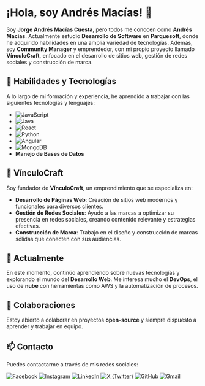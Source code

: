 # ¡Hola, soy Andrés Macías! 👋

Soy **Jorge Andrés Macías Cuesta**, pero todos me conocen como **Andrés Macías**. Actualmente estudio **Desarrollo de Software** en **Parquesoft**, donde he adquirido habilidades en una amplia variedad de tecnologías. Además, soy **Community Manager** y emprendedor, con mi propio proyecto llamado **VínculoCraft**, enfocado en el desarrollo de sitios web, gestión de redes sociales y construcción de marca.

## 🚀 Habilidades y Tecnologías

A lo largo de mi formación y experiencia, he aprendido a trabajar con las siguientes tecnologías y lenguajes:

- ![JavaScript](https://img.shields.io/badge/JavaScript-F7DF1E?style=for-the-badge&logo=javascript&logoColor=black)
- ![Java](https://img.shields.io/badge/Java-007396?style=for-the-badge&logo=java&logoColor=white)
- ![React](https://img.shields.io/badge/React-61DAFB?style=for-the-badge&logo=react&logoColor=black)
- ![Python](https://img.shields.io/badge/Python-3776AB?style=for-the-badge&logo=python&logoColor=white)
- ![Angular](https://img.shields.io/badge/Angular-DD0031?style=for-the-badge&logo=angular&logoColor=white)
- ![MongoDB](https://img.shields.io/badge/MongoDB-47A248?style=for-the-badge&logo=mongodb&logoColor=white)
- **Manejo de Bases de Datos**

## 💼 VínculoCraft

Soy fundador de **VínculoCraft**, un emprendimiento que se especializa en:

- **Desarrollo de Páginas Web**: Creación de sitios web modernos y funcionales para diversos clientes.
- **Gestión de Redes Sociales**: Ayudo a las marcas a optimizar su presencia en redes sociales, creando contenido relevante y estrategias efectivas.
- **Construcción de Marca**: Trabajo en el diseño y construcción de marcas sólidas que conecten con sus audiencias.

## 🌱 Actualmente

En este momento, continúo aprendiendo sobre nuevas tecnologías y explorando el mundo del **Desarrollo Web**. Me interesa mucho el **DevOps**, el uso de **nube** con herramientas como AWS y la automatización de procesos.

## 👯 Colaboraciones

Estoy abierto a colaborar en proyectos **open-source** y siempre dispuesto a aprender y trabajar en equipo.

## 📫 Contacto

Puedes contactarme a través de mis redes sociales:

[![Facebook](https://img.shields.io/badge/Facebook-3b5998?style=for-the-badge&logo=facebook&logoColor=white)](https://www.facebook.com/profile.php?id=100038440729505)
[![Instagram](https://img.shields.io/badge/Instagram-E4405F?style=for-the-badge&logo=instagram&logoColor=white)](https://www.instagram.com/andresmacu12/)
[![LinkedIn](https://img.shields.io/badge/LinkedIn-0e76a8?style=for-the-badge&logo=linkedin&logoColor=white)](https://www.linkedin.com/in/jorge-andr%C3%A9s-mac%C3%ADas-cuesta-a7a041311/)
[![X (Twitter)](https://img.shields.io/badge/X-1DA1F2?style=for-the-badge&logo=x&logoColor=white)](https://x.com/ma84892317)
[![GitHub](https://img.shields.io/badge/GitHub-181717?style=for-the-badge&logo=github&logoColor=white)](https://github.com/Andres-Macias12)
[![Gmail](https://img.shields.io/badge/Gmail-D14836?style=for-the-badge&logo=gmail&logoColor=white)](mailto:andresmacias978@gmail.com)


